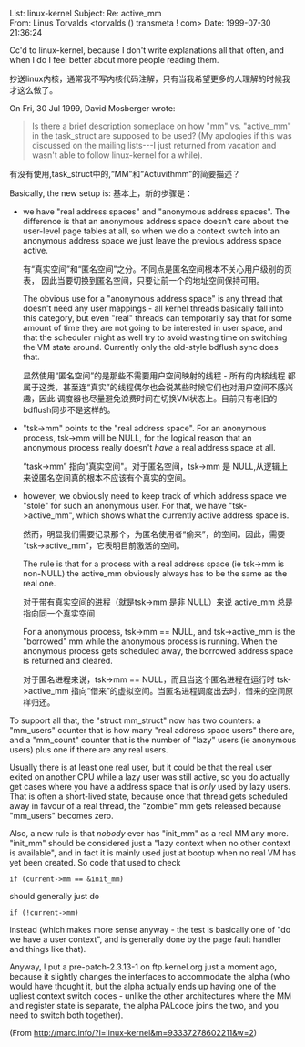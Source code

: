 

List:       linux-kernel
Subject:    Re: active_mm  
From:       Linus Torvalds <torvalds () transmeta ! com>
Date:       1999-07-30 21:36:24

Cc'd to linux-kernel, because I don't write explanations all that often,
and when I do I feel better about more people reading them.

   抄送linux内核，通常我不写内核代码注解，只有当我希望更多的人理解的时候我才这么做了。

On Fri, 30 Jul 1999, David Mosberger wrote:
>
> Is there a brief description someplace on how "mm" vs. "active_mm" in
> the task_struct are supposed to be used?  (My apologies if this was
> discussed on the mailing lists---I just returned from vacation and
> wasn't able to follow linux-kernel for a while).

   有没有使用,task_struct中的,“MM”和“Actuvithmm”的简要描述？

Basically, the new setup is:
  基本上，新的步骤是：

 - we have "real address spaces" and "anonymous address spaces". The
   difference is that an anonymous address space doesn't care about the
   user-level page tables at all, so when we do a context switch into an
   anonymous address space we just leave the previous address space
   active.

    有“真实空间”和“匿名空间”之分。不同点是匿名空间根本不关心用户级别的页表，
  因此当要切换到匿名空间，只要让前一个的地址空间保持可用。

   The obvious use for a "anonymous address space" is any thread that
   doesn't need any user mappings - all kernel threads basically fall into
   this category, but even "real" threads can temporarily say that for
   some amount of time they are not going to be interested in user space,
   and that the scheduler might as well try to avoid wasting time on
   switching the VM state around. Currently only the old-style bdflush
   sync does that.

     显然使用“匿名空间”的是那些不需要用户空间映射的线程 - 所有的内核线程
   都属于这类，甚至连“真实”的线程偶尔也会说某些时候它们也对用户空间不感兴趣，因此
   调度器也尽量避免浪费时间在切换VM状态上。目前只有老旧的bdflush同步不是这样的。

 - "tsk->mm" points to the "real address space". For an anonymous process,
   tsk->mm will be NULL, for the logical reason that an anonymous process
   really doesn't _have_ a real address space at all.

     “task->mm” 指向“真实空间"。对于匿名空间，tsk->mm 是 NULL,从逻辑上
   来说匿名空间真的根本不应该有个真实的空间。

 - however, we obviously need to keep track of which address space we
   "stole" for such an anonymous user. For that, we have "tsk->active_mm",
   which shows what the currently active address space is.

     然而，明显我们需要记录那个，为匿名使用者“偷来”，的空间。因此，需要
   “tsk->active_mm”，它表明目前激活的空间。

   The rule is that for a process with a real address space (ie tsk->mm is
   non-NULL) the active_mm obviously always has to be the same as the real
   one.

     对于带有真实空间的进程（就是tsk->mm 是非 NULL）来说 active_mm 总是
  指向同一个真实空间

   For a anonymous process, tsk->mm == NULL, and tsk->active_mm is the
   "borrowed" mm while the anonymous process is running. When the
   anonymous process gets scheduled away, the borrowed address space is
   returned and cleared.

     对于匿名进程来说，tsk->mm == NULL，而且当这个匿名进程在运行时 tsk->active_mm
   指向“借来”的虚拟空间。当匿名进程调度出去时，借来的空间原样归还。

To support all that, the "struct mm_struct" now has two counters: a
"mm_users" counter that is how many "real address space users" there are,
and a "mm_count" counter that is the number of "lazy" users (ie anonymous
users) plus one if there are any real users.

Usually there is at least one real user, but it could be that the real
user exited on another CPU while a lazy user was still active, so you do
actually get cases where you have a address space that is _only_ used by
lazy users. That is often a short-lived state, because once that thread
gets scheduled away in favour of a real thread, the "zombie" mm gets
released because "mm_users" becomes zero.

Also, a new rule is that _nobody_ ever has "init_mm" as a real MM any
more. "init_mm" should be considered just a "lazy context when no other
context is available", and in fact it is mainly used just at bootup when
no real VM has yet been created. So code that used to check

	if (current->mm == &init_mm)

should generally just do

	if (!current->mm)

instead (which makes more sense anyway - the test is basically one of "do
we have a user context", and is generally done by the page fault handler
and things like that).

Anyway, I put a pre-patch-2.3.13-1 on ftp.kernel.org just a moment ago,
because it slightly changes the interfaces to accommodate the alpha (who
would have thought it, but the alpha actually ends up having one of the
ugliest context switch codes - unlike the other architectures where the MM
and register state is separate, the alpha PALcode joins the two, and you
need to switch both together).

(From http://marc.info/?l=linux-kernel&m=93337278602211&w=2)
